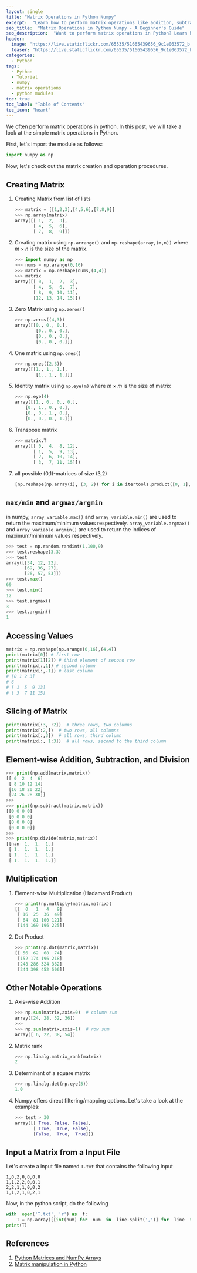 ```yaml
---
layout: single
title: "Matrix Operations in Python Numpy"
excerpt:  "Learn how to perform matrix operations like addition, subtraction, multiplication, inverse, transpose, and more using Python's NumPy library. This tutorial will cover the basics of NumPy arrays and how to use them for matrix manipulation."
seo_title:  "Matrix Operations in Python Numpy - A Beginner's Guide"
seo_description:  "Want to perform matrix operations in Python? Learn how to do it using NumPy - the most popular numerical computing library in Python. This tutorial covers the basics of NumPy arrays and how to use them for matrix manipulation, including addition, subtraction, multiplication, inverse, transpose, and more."
header:
  image: "https://live.staticflickr.com/65535/51665439656_9c1e063572_b.jpg"
  teaser: "https://live.staticflickr.com/65535/51665439656_9c1e063572_b.jpg"
categories:
  - Python
tags:
  - Python
  - Tutorial
  - numpy
  - matrix operations
  - python modules
toc: true
toc_label: "Table of Contents"
toc_icon: "heart"
---
```


We often perform matrix operations in python. In this post, we will take a look at the simple matrix operations in Python.

First, let's import the module as follows:
```python
import numpy as np
```
Now, let's check out the matrix creation and operation procedures.

## Creating Matrix
1. Creating Matrix from list of lists
	```python
	>>> matrix = [[1,2,3],[4,5,6],[7,8,9]]
	>>> np.array(matrix)
	array([[ 1,  2,  3],
	       [ 4,  5,  6],
	       [ 7,  8,  9]])
	```
2. Creating matrix using `np.arrange()` and `np.reshape(array,(m,n))` where $m \times n$ is the size of the matrix.
	```python
	>>> import numpy as np
	>>> nums = np.arange(0,16)
	>>> matrix = np.reshape(nums,(4,4))
	>>> matrix
	array([[ 0,  1,  2,  3],
	       [ 4,  5,  6,  7],
	       [ 8,  9, 10, 11],
	       [12, 13, 14, 15]])
	```

3. Zero Matrix using `np.zeros()`
	```python
	>>> np.zeros((4,3))
	array([[0., 0., 0.],
	        [0., 0., 0.],
	        [0., 0., 0.],
	        [0., 0., 0.]])
	```

4. One matrix using `np.ones()`

	```python
	>>> np.ones((2,3))
	array([[1., 1., 1.],
	        [1., 1., 1.]])
	```
5. Identity matrix using `np.eye(m)` where $m \times m$ is the size of matrix

	```python
	>>> np.eye(4)
	array([[1., 0., 0., 0.],
	    [0., 1., 0., 0.],
	    [0., 0., 1., 0.],
	    [0., 0., 0., 1.]])
	```
6. Transpose matrix
	```python
	>>> matrix.T
	array([[ 0,  4,  8, 12],
	       [ 1,  5,  9, 13],
	       [ 2,  6, 10, 14],
	       [ 3,  7, 11, 15]])
	```
7. all possible (0,1)-matrices of size (3,2)
	```python
	[np.reshape(np.array(i), (3, 2)) for i in itertools.product([0, 1], repeat = 3 * 2)]
	```

## `max/min` and `argmax/argmin`
in numpy, `array_variable.max()` and `array_variable.min()` are used to return the maximum/minimum values respectively. `array_variable.argmax()` and `array_variable.argmin()` are used to return the indices of maximum/minimum values respectively. 

```python
>>> test = np.random.randint(1,100,9)
>>> test.reshape(3,3)
>>> test
array([[34, 12, 22],
       [69, 36, 27],
       [26, 57, 53]])
>>> test.max()
69
>>> test.min()
12
>>> test.argmax()
3
>>> test.argmin()
1
```

## Accessing Values
```python
matrix = np.reshape(np.arange(0,16),(4,4))
print(matrix[0]) # first row
print(matrix[1][2]) # third element of second row
print(matrix[:,1]) # second column
print(matrix[:,-1]) # last column
# [0 1 2 3]
# 6
# [ 1  5  9 13]
# [ 3  7 11 15]
```

## Slicing of Matrix
```python
print(matrix[:3, :2])  # three rows, two columns
print(matrix[:2,])  # two rows, all columns
print(matrix[:,3])  # all rows, third column
print(matrix[:, 1:3])  # all rows, second to the third column
```

## Element-wise Addition, Subtraction, and Division
```python
>>> print(np.add(matrix,matrix))
[[ 0  2  4  6]
 [ 8 10 12 14]
 [16 18 20 22]
 [24 26 28 30]]
>>>
>>> print(np.subtract(matrix,matrix))
[[0 0 0 0]
 [0 0 0 0]
 [0 0 0 0]
 [0 0 0 0]]
>>>
>>> print(np.divide(matrix,matrix))
[[nan  1.  1.  1.]
 [ 1.  1.  1.  1.]
 [ 1.  1.  1.  1.]
 [ 1.  1.  1.  1.]]
```

## Multiplication
1. Element-wise Multiplication (Hadamard Product)
	```python
	>>> print(np.multiply(matrix,matrix))
	[[  0   1   4   9]
	 [ 16  25  36  49]
	 [ 64  81 100 121]
	 [144 169 196 225]]
	```

2. Dot Product
	```python
	>>> print(np.dot(matrix,matrix))
	[[ 56  62  68  74]
	 [152 174 196 218]
	 [248 286 324 362]
	 [344 398 452 506]]
	```

## Other Notable Operations
1. Axis-wise Addition
	```python
	>>> np.sum(matrix,axis=0)  # column sum
	array([24, 28, 32, 36])
	>>>
	>>> np.sum(matrix,axis=1)  # row sum
	array([ 6, 22, 38, 54])
	```

2. Matrix rank
	```python
	>>> np.linalg.matrix_rank(matrix)
	2
	```
3. Determinant of a square matrix
	```python
	>>> np.linalg.det(np.eye(5))
	1.0
	```
4. Numpy offers direct filtering/mapping options. Let's take a look at the examples:
	```python
	>>> test > 30
	array([[ True, False, False],
	       [ True,  True, False],
	       [False,  True,  True]])
	```

## Input a Matrix from a Input File
Let's create a input file named `T.txt` that contains the following input
```
1,0,2,0,0,0,0
1,1,2,2,0,0,1
2,2,1,1,0,0,2
1,1,2,1,0,2,1
```

Now, in the python script, do the following
```python
with  open('T.txt', 'r') as  f:
	T = np.array([[int(num) for  num  in  line.split(',')] for  line  in  f])
print(T)
```

## References
1. [Python Matrices and NumPy Arrays](https://www.programiz.com/python-programming/matrix)
2. [Matrix manipulation in Python](https://www.geeksforgeeks.org/matrix-manipulation-python/)
<!--stackedit_data:
eyJoaXN0b3J5IjpbNDc5NzEwNzAzLDY5NzY0MTgzNiwxNjQzNz
c4MzEyLDE2MTc3NDI5MV19
-->